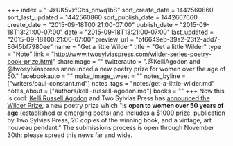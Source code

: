 +++
index = "-JzUK5vzfCbs_onwq1bS"
sort_create_date = 1442560860
sort_last_updated = 1442560860
sort_publish_date = 1442607660
create_date = "2015-09-18T00:21:00-07:00"
publish_date = "2015-09-18T13:21:00-07:00"
date = "2015-09-18T13:21:00-07:00"
last_updated = "2015-09-18T00:21:00-07:00"
preview_url = "bf6649eb-39a2-23f2-add7-8645bf7980ee"
name = "Get a little Wilder"
title = "Get a little Wilder"
type = "Note"
link = "http://www.twosylviaspress.com/wilder-series-poetry-book-prize.html"
shareimage = ""
twitterauto = ".@KelliAgodon and @twosylviaspress announced a new poetry prize for women over the age of 50."
facebookauto = ""
make_image_tweet = ""
notes_byline = ["writers/paul-constant.md"]
notes_tags = "notes/get-a-little-wilder.md"
notes_about = ["authors/kelli-russell-agodon.md"]
books = ""
+++
Now this is cool: [Kelli Russell Agodon](http://seattlereviewofbooks.com/writers/kelli-russell-agodon/) and Two Sylvias Press has [announced the Wilder Prize](http://www.twosylviaspress.com/wilder-series-poetry-book-prize.html), a new poetry prize which "is **open to women over 50 years of age** (established or emerging poets) and includes a $1000 prize, publication by Two Sylvias Press, 20 copies of the winning book, and a vintage, art nouveau pendant." The submissions process is open through November 30th; please spread this news far and wide.